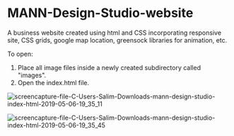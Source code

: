 # MANN-Design-Studio-website
A business website created using html and CSS incorporating responsive site, CSS grids, google map location, greensock libraries for animation, etc.

To open:
1. Place all image files inside a newly created subdirectory called "images".
2. Open the index.html file.

![screencapture-file-C-Users-Salim-Downloads-mann-design-studio-index-html-2019-05-06-19_35_11](https://user-images.githubusercontent.com/8093280/57230608-5a79fe00-7036-11e9-8ec0-9718fa35de76.png)

![screencapture-file-C-Users-Salim-Downloads-mann-design-studio-index-html-2019-05-06-19_35_45](https://user-images.githubusercontent.com/8093280/57230683-8b5a3300-7036-11e9-9ddd-383cb6f284cd.png)
